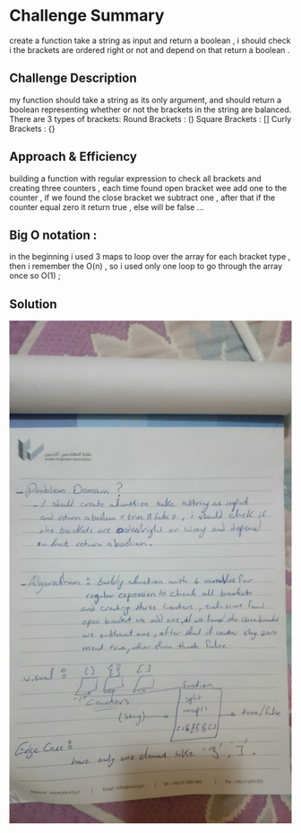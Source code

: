 # Challenge Summary
<!-- Short summary or background information -->
create a function take a string as input and return a boolean , i should check i the brackets are ordered right or not and depend on that return a boolean .

## Challenge Description
<!-- Description of the challenge -->
my function should take a string as its only argument, and should return a boolean representing whether or not the brackets in the string are balanced. There are 3 types of brackets:
Round Brackets : ()
Square Brackets : []
Curly Brackets : {}


## Approach & Efficiency
<!-- What approach did you take? Why? What is the Big O space/time for this approach? -->
building a function with regular expression to check all brackets and creating three counters , each time found open bracket wee add one to the counter , if we found the close bracket we subtract one , after that if the counter equal zero it return true , else will be false ...

## Big O notation :
in the beginning i used 3 maps to loop over the array for each bracket type , then i remember the O(n) , so i used only one loop to go through the array once so O(1) ;

## Solution
<!-- Embedded whiteboard image -->

![](../../assets/brackets.JPG)

